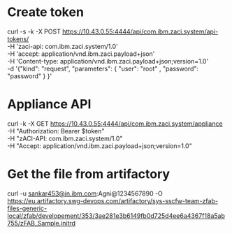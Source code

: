 # Create token

curl -s -k -X POST https://10.43.0.55:4444/api/com.ibm.zaci.system/api-tokens/  \
-H 'zaci-api: com.ibm.zaci.system/1.0'  \
-H 'accept: application/vnd.ibm.zaci.payload+json'  \
-H 'Content-type: application/vnd.ibm.zaci.payload+json;version=1.0'  \
-d '{"kind": "request", "parameters": { "user": "root" , "password": "password" } }'

# Appliance API

curl -k -X GET https://10.43.0.55:4444/api/com.ibm.zaci.system/appliance \
    -H "Authorization: Bearer $token" \
    -H "zACI-API: com.ibm.zaci.system/1.0" \
    -H "Accept: application/vnd.ibm.zaci.payload+json;version=1.0"

# Get the file from artifactory

curl -u sankar453@in.ibm.com:Agni@1234567890 -O https://eu.artifactory.swg-devops.com/artifactory/sys-sscfw-team-zfab-files-generic-local/zfab/developement/353/3ae281e3b6149fb0d725d4ee6a4367f18a5ab755/zFAB_Sample.initrd
